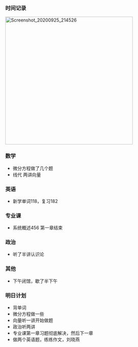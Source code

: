 ### 时间记录

<img src="https://raw.githubusercontent.com/Kong-PR/Typora-picture/master/img/Screenshot_20200925_214526.jpg" alt="Screenshot_20200925_214526" width=400 />

### 数学

- 微分方程做了几个题
- 线代 两讲向量

### 英语

- 新学单词118，复习182

### 专业课

- 系统概述456 第一章结束

### 政治

- 听了半讲认识论

### 其他

- 下午闭馆，歇了半下午

### 明日计划

- 背单词
- 微分方程做一些
- 向量听一讲开始做题
- 政治听两讲
- 专业课第一章习题彻底解决，然后下一章
- 做两个英语题，练练作文，刘晓燕